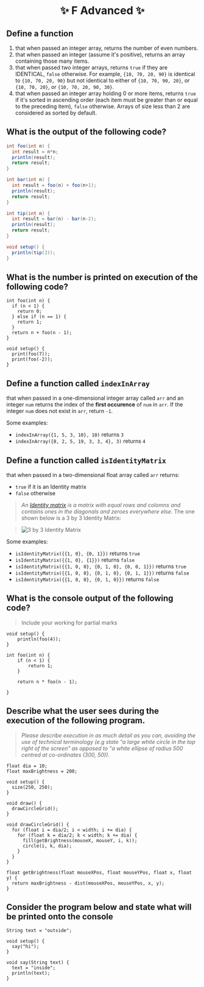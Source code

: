 <h1 align="center"> ✨ F Advanced ✨ </h1>

## Define a function

1. that when passed an integer array, returns the number of even numbers.
2. that when passed an integer (assume it's positive), returns an array containing those many items.
3. that when passed two integer arrays, returns `true` if they are IDENTICAL, `false` otherwise. For example, `{10, 70, 20, 90}` is identical to `{10, 70, 20, 90}` but not identical to either of `{10, 70, 90, 20}`, or `{10, 70, 20}`, or `{10, 70, 20, 90, 30}`.
4. that when passed an integer array holding 0 or more items, returns `true` if it's sorted in ascending order (each item must be greater than or equal to the preceding item), `false` otherwise. Arrays of size less than 2 are considered as sorted by default.


## What is the output of the following code?

```java
int foo(int n) {
  int result = n*n;
  println(result);
  return result;
}

int bar(int n) {
  int result = foo(n) + foo(n+1);
  println(result);
  return result;
}

int tip(int n) {
  int result = bar(n) - bar(n-2);
  println(result);
  return result;
}

void setup() {
  println(tip(3));
}
```
 
## What is the number is printed on execution of the following code?

```processing
int foo(int n) {
  if (n < 1) {
    return 0;
  } else if (n == 1) {
    return 1;
  }
  return n + foo(n - 1);
}

void setup() {
  print(foo(7));
  print(foo(-2));
}
```

## Define a function called `indexInArray` 
that when passed in a one-dimensional integer array called `arr` and an integer `num` returns the index of the **first occurence** of `num` in `arr`.
If the integer `num` does not exist in `arr`, return `-1`.

Some examples:

- `indexInArray({1, 5, 3, 10}, 10)` returns `3` 
- `indexInArray({8, 2, 5, 19, 3, 3, 4}, 3)` returns `4` 

## Define a function called `isIdentityMatrix`
that when passed in a two-dimensional float array called `arr` returns:
- `true` if it is an Identity matrix
- `false` otherwise

> *An [Identity matrix](https://en.wikipedia.org/wiki/Identity_matrix) is a matrix with equal rows and colomns and  contains ones in the diagonals and zeroes everywhere else.*
> The one shown below is a 3 by 3 Identity Matrix:

> ![3 by 3 Identity Matrix](https://upload.wikimedia.org/wikipedia/commons/3/3d/Math_identify_matrix_3x3.png)

Some examples:

- `isIdentityMatrix({{1, 0}, {0, 1}})` returns `true`
- `isIdentityMatrix({{1, 0}, {1}})` returns `false`
- `isIdentityMatrix({{1, 0, 0}, {0, 1, 0}, {0, 0, 1}})` returns `true`
- `isIdentityMatrix({{1, 0, 0}, {0, 1, 0}, {0, 1, 1}})` returns `false`
- `isIdentityMatrix({{1, 0, 0}, {0, 1, 0}})` returns `false`

## What is the console output of the following code?

> Include your working for partial marks

```processing
void setup() {
    println(foo(4));
}

int foo(int n) {
    if (n < 1) {
        return 1;
    }

    return n * foo(n - 1);

}
```

## Describe what the user sees during the execution of the following program. 

> *Please describe execution in as much detail as you can, avoiding the use of technical terminology (e.g state "a large white circle in the top right of the screen" as opposed to "a white ellipse of radius 500 centred at co-ordinates (300, 50)).*


```processing
float dia = 10;
float maxBrightness = 200;

void setup() {
  size(250, 250);
}

void draw() {
  drawCircleGrid();
}

void drawCircleGrid() {
  for (float i = dia/2; i < width; i += dia) {
    for (float k = dia/2; k < width; k += dia) {
      fill(getBrightness(mouseX, mouseY, i, k));
      circle(i, k, dia);
    }
  }
}

float getBrightness(float mouseXPos, float mouseYPos, float x, float y) {
  return maxBrightness - dist(mouseXPos, mouseYPos, x, y);
}
```

## Consider the program below and state what will be printed onto the console

```processing
String text = "outside";

void setup() {
  say("hi");
}

void say(String text) {
  text = "inside";
  println(text);
}
```
